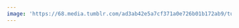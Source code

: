 ```yaml
---
image: 'https://68.media.tumblr.com/ad3ab42e5a7cf371a0e726b01b172ab9/tumblr_ocmfqxUHsI1tbdx3so1_1280.jpg'
---
```


